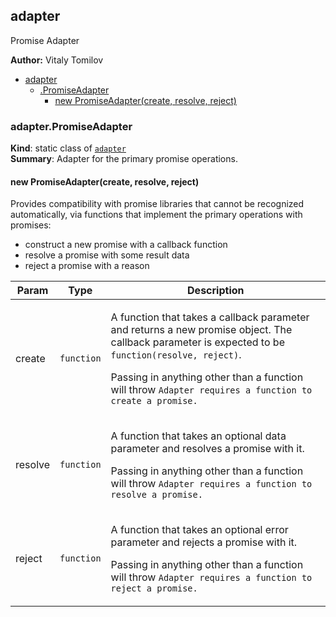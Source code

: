 <a name="module_adapter"></a>
## adapter
Promise Adapter

**Author:** Vitaly Tomilov  

* [adapter](#module_adapter)
  * [.PromiseAdapter](#module_adapter.PromiseAdapter)
    * [new PromiseAdapter(create, resolve, reject)](#new_module_adapter.PromiseAdapter_new)

<a name="module_adapter.PromiseAdapter"></a>
### adapter.PromiseAdapter
**Kind**: static class of <code>[adapter](#module_adapter)</code>  
**Summary**: Adapter for the primary promise operations.  
<a name="new_module_adapter.PromiseAdapter_new"></a>
#### new PromiseAdapter(create, resolve, reject)
Provides compatibility with promise libraries that cannot be recognized automatically,via functions that implement the primary operations with promises: - construct a new promise with a callback function - resolve a promise with some result data - reject a promise with a reason

<table>
  <thead>
    <tr>
      <th>Param</th><th>Type</th><th>Description</th>
    </tr>
  </thead>
  <tbody>
<tr>
    <td>create</td><td><code>function</code></td><td><p>A function that takes a callback parameter and returns a new promise object.
The callback parameter is expected to be <code>function(resolve, reject)</code>.</p>
<p>Passing in anything other than a function will throw <code>Adapter requires a function to create a promise.</code></p>
</td>
    </tr><tr>
    <td>resolve</td><td><code>function</code></td><td><p>A function that takes an optional data parameter and resolves a promise with it.</p>
<p>Passing in anything other than a function will throw <code>Adapter requires a function to resolve a promise.</code></p>
</td>
    </tr><tr>
    <td>reject</td><td><code>function</code></td><td><p>A function that takes an optional error parameter and rejects a promise with it.</p>
<p>Passing in anything other than a function will throw <code>Adapter requires a function to reject a promise.</code></p>
</td>
    </tr>  </tbody>
</table>

